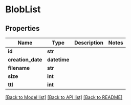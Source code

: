 # BlobList

## Properties
Name | Type | Description | Notes
------------ | ------------- | ------------- | -------------
**id** | **str** |  | 
**creation_date** | **datetime** |  | 
**filename** | **str** |  | 
**size** | **int** |  | 
**ttl** | **int** |  | 

[[Back to Model list]](../README.md#documentation-for-models) [[Back to API list]](../README.md#documentation-for-api-endpoints) [[Back to README]](../README.md)


